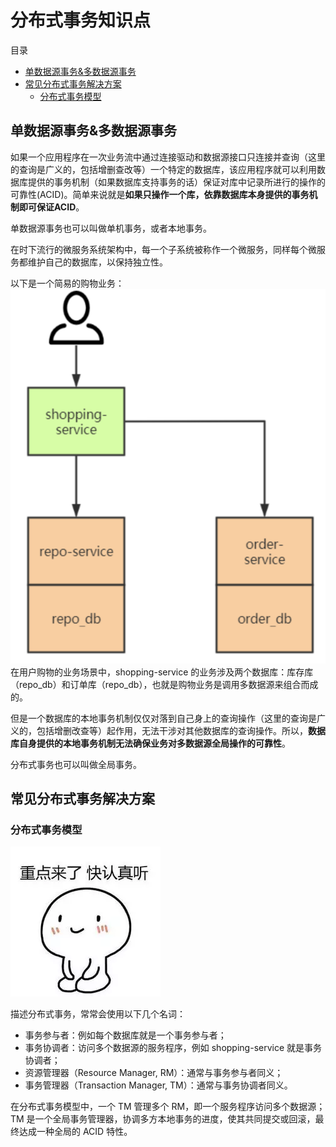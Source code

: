 # 分布式事务知识点

目录
+ [单数据源事务&多数据源事务](#单数据源事务&多数据源事务)
+ [常见分布式事务解决方案](#常见分布式事务解决方案)
  - [分布式事务模型](#分布式事务模型)

## 单数据源事务&多数据源事务
如果一个应用程序在一次业务流中通过连接驱动和数据源接口只连接并查询（这里的查询是广义的，包括增删查改等）一个特定的数据库，该应用程序就可以利用数据库提供的事务机制（如果数据库支持事务的话）保证对库中记录所进行的操作的可靠性(ACID)。简单来说就是**如果只操作一个库，依靠数据库本身提供的事务机制即可保证ACID**。

单数据源事务也可以叫做单机事务，或者本地事务。

在时下流行的微服务系统架构中，每一个子系统被称作一个微服务，同样每个微服务都维护自己的数据库，以保持独立性。

以下是一个简易的购物业务：
![购物业务场景图](image/购物业务场景图.png)  
在用户购物的业务场景中，shopping-service 的业务涉及两个数据库：库存库（repo_db）和订单库（repo_db），也就是购物业务是调用多数据源来组合而成的。

但是一个数据库的本地事务机制仅仅对落到自己身上的查询操作（这里的查询是广义的，包括增删改查等）起作用，无法干涉对其他数据库的查询操作。所以，**数据库自身提供的本地事务机制无法确保业务对多数据源全局操作的可靠性**。

分布式事务也可以叫做全局事务。

## 常见分布式事务解决方案

### 分布式事务模型
![表情包](/note/comm-images/重点.png)  

描述分布式事务，常常会使用以下几个名词：
- 事务参与者：例如每个数据库就是一个事务参与者；
- 事务协调者：访问多个数据源的服务程序，例如 shopping-service 就是事务协调者；
- 资源管理器（Resource Manager, RM）：通常与事务参与者同义；
- 事务管理器（Transaction Manager, TM）：通常与事务协调者同义。

在分布式事务模型中，一个 TM 管理多个 RM，即一个服务程序访问多个数据源；TM 是一个全局事务管理器，协调多方本地事务的进度，使其共同提交或回滚，最终达成一种全局的 ACID 特性。
